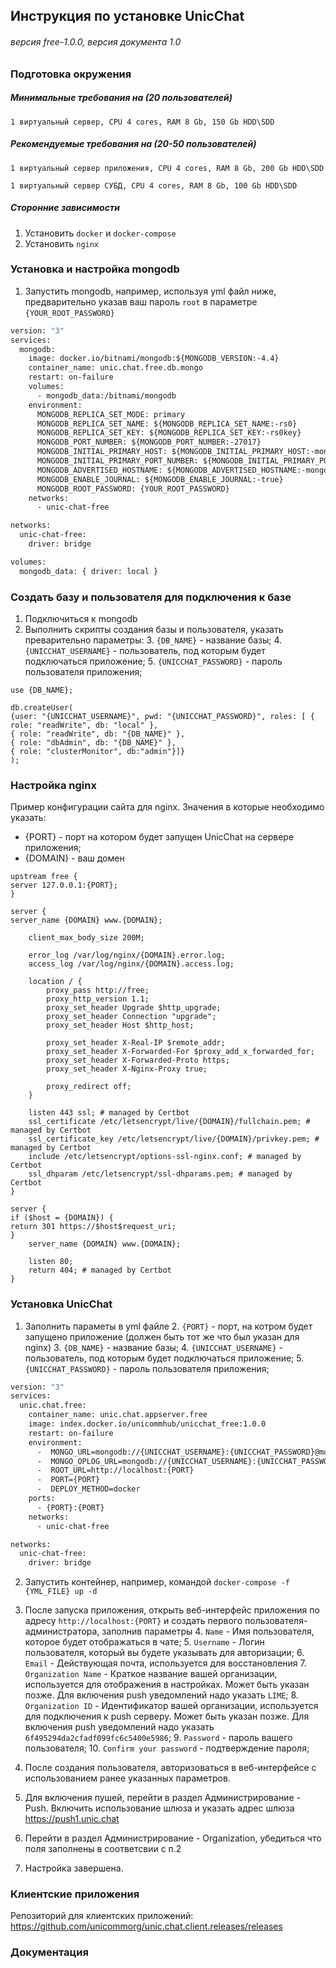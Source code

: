 ## Инструкция по установке UnicChat
######  версия free-1.0.0, версия документа 1.0

### Подготовка окружения
##### Минимальные требования на (20 пользователей)
`1 виртуальный сервер, CPU 4 cores, RAM 8 Gb, 150 Gb HDD\SDD `

##### Рекомендуемые требования на (20-50 пользователей)
`1 виртуальный сервер приложения, CPU 4 cores, RAM 8 Gb, 200 Gb HDD\SDD `

`1 виртуальный сервер СУБД, CPU 4 cores, RAM 8 Gb, 100 Gb HDD\SDD `

##### Сторонние зависимости 
1. Установить `docker` и `docker-compose `
2. Установить `nginx` 

### Установка и настройка mongodb 
1. Запустить mongodb, например, используя yml файл ниже, предварительно указав ваш пароль `root` в параметре `{YOUR_ROOT_PASSWORD}`

```dockerfile 
version: "3"
services:
  mongodb:
    image: docker.io/bitnami/mongodb:${MONGODB_VERSION:-4.4}
    container_name: unic.chat.free.db.mongo
    restart: on-failure
    volumes:
      - mongodb_data:/bitnami/mongodb
    environment:
      MONGODB_REPLICA_SET_MODE: primary
      MONGODB_REPLICA_SET_NAME: ${MONGODB_REPLICA_SET_NAME:-rs0}
      MONGODB_REPLICA_SET_KEY: ${MONGODB_REPLICA_SET_KEY:-rs0key}
      MONGODB_PORT_NUMBER: ${MONGODB_PORT_NUMBER:-27017}
      MONGODB_INITIAL_PRIMARY_HOST: ${MONGODB_INITIAL_PRIMARY_HOST:-mongodb}
      MONGODB_INITIAL_PRIMARY_PORT_NUMBER: ${MONGODB_INITIAL_PRIMARY_PORT_NUMBER:-27017}
      MONGODB_ADVERTISED_HOSTNAME: ${MONGODB_ADVERTISED_HOSTNAME:-mongodb}
      MONGODB_ENABLE_JOURNAL: ${MONGODB_ENABLE_JOURNAL:-true}
      MONGODB_ROOT_PASSWORD: {YOUR_ROOT_PASSWORD}
    networks:
      - unic-chat-free

networks:
  unic-chat-free:
    driver: bridge

volumes:
  mongodb_data: { driver: local }
```

### Создать базу и пользователя для подключения к базе 
1. Подключиться к mongodb
2. Выполнить скрипты создания базы и пользователя, указать преварительно параметры:
   3. `{DB_NAME}` - название базы;
   4. `{UNICCHAT_USERNAME}` - пользователь, под которым будет подключаться приложение;
   5. `{UNICCHAT_PASSWORD}` - пароль пользователя приложения;

```micronaut-mongodb-json
use {DB_NAME};

db.createUser(
{user: "{UNICCHAT_USERNAME}", pwd: "{UNICCHAT_PASSWORD}", roles: [ { role: "readWrite", db: "local" },
{ role: "readWrite", db: "{DB_NAME}" }, 
{ role: "dbAdmin", db: "{DB_NAME}" }, 
{ role: "clusterMonitor", db:"admin"}]}
);

```

### Настройка nginx
Пример конфигурации сайта для nginx. Значения в которые необходимо указать:

- {PORT} - порт на котором будет запущен UnicChat на сервере приложения;
- {DOMAIN} - ваш домен

```
upstream free {
server 127.0.0.1:{PORT};
}

server {
server_name {DOMAIN} www.{DOMAIN};

    client_max_body_size 200M;

    error_log /var/log/nginx/{DOMAIN}.error.log;
    access_log /var/log/nginx/{DOMAIN}.access.log;

    location / {
        proxy_pass http://free;
        proxy_http_version 1.1;
        proxy_set_header Upgrade $http_upgrade;
        proxy_set_header Connection "upgrade";
        proxy_set_header Host $http_host;

        proxy_set_header X-Real-IP $remote_addr;
        proxy_set_header X-Forwarded-For $proxy_add_x_forwarded_for;
        proxy_set_header X-Forwarded-Proto https;
        proxy_set_header X-Nginx-Proxy true;

        proxy_redirect off;
    }

    listen 443 ssl; # managed by Certbot
    ssl_certificate /etc/letsencrypt/live/{DOMAIN}/fullchain.pem; # managed by Certbot
    ssl_certificate_key /etc/letsencrypt/live/{DOMAIN}/privkey.pem; # managed by Certbot
    include /etc/letsencrypt/options-ssl-nginx.conf; # managed by Certbot
    ssl_dhparam /etc/letsencrypt/ssl-dhparams.pem; # managed by Certbot
}

server {
if ($host = {DOMAIN}) {
return 301 https://$host$request_uri;
} 
    server_name {DOMAIN} www.{DOMAIN};
    
    listen 80;
    return 404; # managed by Certbot
}
```

###  Установка UnicChat
1. Заполнить параметы в yml файле
   2. `{PORT}` - порт, на котром будет запущено приложение (должен быть тот же что был указан для nginx)
   3. `{DB_NAME}` - название базы;
   4. `{UNICCHAT_USERNAME}` - пользователь, под которым будет подключаться приложение;
   5. `{UNICCHAT_PASSWORD}` - пароль пользователя приложения;

```dockerfile
version: "3"
services:
  unic.chat.free:
    container_name: unic.chat.appserver.free
    image: index.docker.io/unicommhub/unicchat_free:1.0.0
    restart: on-failure
    environment:
      -  MONGO_URL=mongodb://{UNICCHAT_USERNAME}:{UNICCHAT_PASSWORD}@mongodb:27017/{DB_NAME}?replicaSet=rs0
      -  MONGO_OPLOG_URL=mongodb://{UNICCHAT_USERNAME}:{UNICCHAT_PASSWORD}@mongodb:27017/local
      -  ROOT_URL=http://localhost:{PORT}
      -  PORT={PORT}
      -  DEPLOY_METHOD=docker
    ports:
      - {PORT}:{PORT}
    networks:
      - unic-chat-free

networks:
  unic-chat-free:
    driver: bridge
```

2. Запустить контейнер, например, командой `docker-compose -f {YML_FILE} up -d` 
3. После запуска приложения, открыть веб-интерфейс приложения по адресу `http://localhost:{PORT}` и создать первого пользователя-администратора, заполнив параметры 
   4. `Name` - Имя пользователя, которое будет отображаться в чате;
   5. `Username` - Логин пользователя, который вы будете указывать для авторизации;
   6. `Email` - Действующая почта, используется для восстановления
   7. `Organization Name` - Краткое название вашей организации, используется для отображения в настройках. Может быть указан позже. Для включения push уведомлений надо указать `LIME`;
   8. `Organization ID` - Идентификатор вашей организации, используется для подключения к push серверу. Может быть указан позже. Для включения push уведомлений надо указать `6f495294da2cfadf099fc6c5400e5986`; 
   9. `Password` - пароль вашего пользователя;
   10. `Confirm your password` - подтверждение пароля;

4. После создания пользователя, авторизоваться в веб-интерфейсе с использованием ранее указанных параметров. 
5. Для включения пушей, перейти в раздел Администрирование - Push. Включить использование шлюза и указать адрес шлюза https://push1.unic.chat
6. Перейти в раздел Администрирование - Organization, убедиться что поля заполнены в соответсвии с п.2
7. Настройка завершена. 

### Клиентские приложения 
Репозиторий для клиентских приложений: https://github.com/unicommorg/unic.chat.client.releases/releases

### Документация
